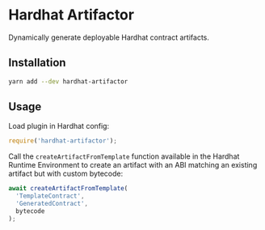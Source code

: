 # Hardhat Artifactor

Dynamically generate deployable Hardhat contract artifacts.

## Installation

```bash
yarn add --dev hardhat-artifactor
```

## Usage

Load plugin in Hardhat config:

```javascript
require('hardhat-artifactor');
```

Call the `createArtifactFromTemplate` function available in the Hardhat Runtime Environment to create an artifact with an ABI matching an existing artifact but with custom bytecode:

```javascript
await createArtifactFromTemplate(
  'TemplateContract',
  'GeneratedContract',
  bytecode
);
```
